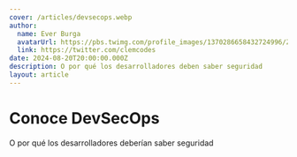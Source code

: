 ```yaml
---
cover: /articles/devsecops.webp
author:
  name: Ever Burga
  avatarUrl: https://pbs.twimg.com/profile_images/1370286658432724996/ZMSDzzIi_400x400.jpg
  link: https://twitter.com/clemcodes
date: 2024-08-20T20:00:00.000Z
description: O por qué los desarrolladores deben saber seguridad
layout: article
---
```


# Conoce DevSecOps
O por qué los desarrolladores deberían saber seguridad